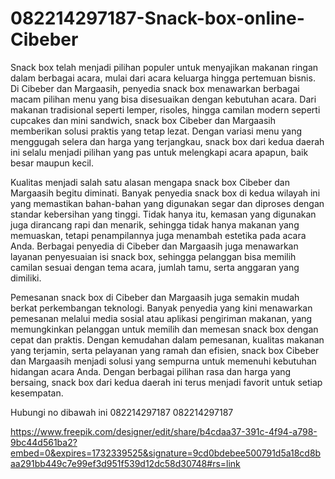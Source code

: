 # 082214297187-Snack-box-online-Cibeber
Snack box telah menjadi pilihan populer untuk menyajikan makanan ringan dalam berbagai acara, mulai dari acara keluarga hingga pertemuan bisnis. Di Cibeber dan Margaasih, penyedia snack box menawarkan berbagai macam pilihan menu yang bisa disesuaikan dengan kebutuhan acara. Dari makanan tradisional seperti lemper, risoles, hingga camilan modern seperti cupcakes dan mini sandwich, snack box Cibeber dan Margaasih memberikan solusi praktis yang tetap lezat. Dengan variasi menu yang menggugah selera dan harga yang terjangkau, snack box dari kedua daerah ini selalu menjadi pilihan yang pas untuk melengkapi acara apapun, baik besar maupun kecil.

Kualitas menjadi salah satu alasan mengapa snack box Cibeber dan Margaasih begitu diminati. Banyak penyedia snack box di kedua wilayah ini yang memastikan bahan-bahan yang digunakan segar dan diproses dengan standar kebersihan yang tinggi. Tidak hanya itu, kemasan yang digunakan juga dirancang rapi dan menarik, sehingga tidak hanya makanan yang memuaskan, tetapi penampilannya juga menambah estetika pada acara Anda. Berbagai penyedia di Cibeber dan Margaasih juga menawarkan layanan penyesuaian isi snack box, sehingga pelanggan bisa memilih camilan sesuai dengan tema acara, jumlah tamu, serta anggaran yang dimiliki.

Pemesanan snack box di Cibeber dan Margaasih juga semakin mudah berkat perkembangan teknologi. Banyak penyedia yang kini menawarkan pemesanan melalui media sosial atau aplikasi pengiriman makanan, yang memungkinkan pelanggan untuk memilih dan memesan snack box dengan cepat dan praktis. Dengan kemudahan dalam pemesanan, kualitas makanan yang terjamin, serta pelayanan yang ramah dan efisien, snack box Cibeber dan Margaasih menjadi solusi yang sempurna untuk memenuhi kebutuhan hidangan acara Anda. Dengan berbagai pilihan rasa dan harga yang bersaing, snack box dari kedua daerah ini terus menjadi favorit untuk setiap kesempatan.

Hubungi no dibawah ini
082214297187
082214297187

https://www.freepik.com/designer/edit/share/b4cdaa37-391c-4f94-a798-9bc44d561ba2?embed=0&expires=1732339525&signature=9cd0bdebee500791d5a18cd8baa291bb449c7e99ef3d951f539d12dc58d30748#rs=link

